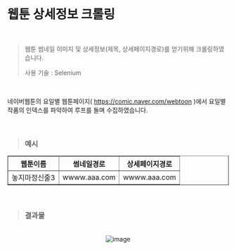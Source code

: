 # 웹툰 상세정보 크롤링
<br>

> 웹툰 썸네일 이미지 및 상세정보(제목, 상세페이지경로)를 얻기위해 크롤링하였습니다.
>
> 사용 기술 : Selenium

<br>

네이버웹툰의 요일별 웹툰페이지( https://comic.naver.com/webtoon )에서 요일별 작품의 인덱스를 파악하여 루프를 돌며 수집하였습니다.

<br>

> ### 예시

<table border="1"  align = "center">
	<th>웹툰이름</th>
	<th>썸네일경로</th>
  <th>상세페이지경로</th>
	<tr><!-- 첫번째 줄 시작 -->
	    <td> 놓지마정신줄3 </td>
	    <td> wwww.aaa.com </td>
     <td> wwww.aaa.com </td>
	
  </table>

<br>

> ### 결과물

<br>

<div style="text-align: center;">
    <img src="https://github.com/Jongwon0280/Recommendation-Webtoon-Web/assets/56438131/a0301a21-042d-4108-b52c-4ac081476869" alt="image" style="display: inline-block;">
</div>


